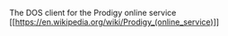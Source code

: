 The DOS client for the Prodigy online service [[https://en.wikipedia.org/wiki/Prodigy_(online_service)]]
